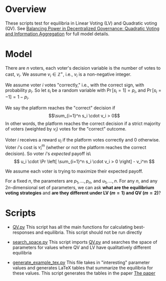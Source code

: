 # Overview

These scripts test for equilibria in Linear Voting (LV) and Quadratic voting (QV).
See [Balancing Power in Decentralized Governance: Quadratic Voting and Information Aggregation](https://papers.ssrn.com/sol3/papers.cfm?abstract_id=4416748) for full model details.

# Model

There are $n$ voters, each voter's decision variable is the number of votes to cast, $v_i$.  We assume $v_i \in \mathbb{Z}^{+}$, i.e., $v_i$ is a non-negative integer.

We assume voter $i$ votes "correctly," i.e., with the correct sign, with probability $p_i$.  So let $s_i$ be a random variable with $\Pr [ s_i = 1] = p_i$, and $\Pr [ s_i = -1 ] = 1 -p_i$.

We say the platform reaches the "correct" decision if\
$$\sum_{i=1}^n s_i \cdot v_i > 0$$
In other words, the platform reaches the correct decision if a strict majority of voters (weighted by $v_i$) votes for the "correct" outcome.

Voter $i$ receives a reward $u_i$ if the platform votes correctly and 0 otherwise.  Voter $i$'s cost is $v_i^m$ (whether or not the platform reaches the correct decision).  So voter $i$'s *expected* payoff is\ 
$$
   u_i \cdot \Pr \left[ \sum_{i=1}^n s_i \cdot v_i > 0 \right] - v_i^m
$$

We assume each voter is trying to maximize their expected payoff.

For a fixed $n$, the parameters are $p_1,\ldots,p_n$, and $u_1,\ldots,n$.  For any $n$, and any $2n$-dimensional set of parameters, we can ask **what are the equilibrium voting strategies** and **are they different under LV ($m=1$) and QV ($m = 2$)**?

# Scripts

* [QV.py](QV.py) This script has all the main functions for calculating best-responses and equilibria.  This script should not be run directly

* [search_space.py](search_space.py) This script imports [QV.py](QV.py) and searches the space of parameters for values where QV and LV have qualitatively different equilibria

* [generate_example_tex.py](generate_example_tex.py) This file takes in "interesting" parameter values and generates LaTeX tables that summarize the equilibria for these values.  This script generates the tables in the paper [The paper](https://papers.ssrn.com/sol3/papers.cfm?abstract_id=4416748) 
